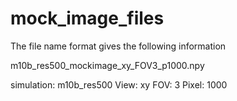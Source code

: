 # mock_image_files

The file name format gives the following information

m10b_res500_mockimage_xy_FOV3_p1000.npy

simulation: m10b_res500
View:       xy
FOV:        3
Pixel:      1000
